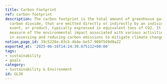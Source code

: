 ```yaml
---
title: Carbon Footprint
ref: carbon-footprint
description: The carbon footprint is the total amount of greenhouse gases, primarily
  carbon dioxide, that are emitted directly or indirectly by an individual, organization,
  event, or product, typically expressed in equivalent tons of CO2. It serves as a
  measure of the environmental impact associated with various activities and helps
  in assessing and reducing carbon emissions to mitigate climate change.
notion_page_id: 39c5228e-83cb-4b4e-be57-908f569d0a22
exported_at: '2025-06-16T14:24:39.675112+00:00'
tags:
- sustainability
- goals
category:
- Sustainability & Environment
id: GL36
---
```


